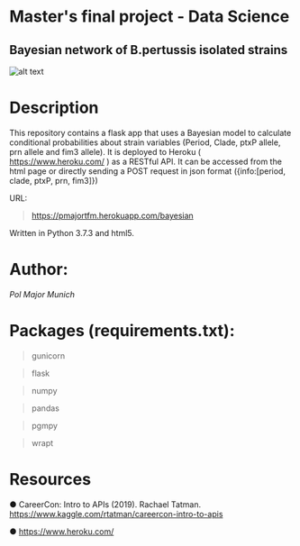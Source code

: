 # Master's final project - Data Science

## Bayesian network of B.pertussis isolated strains
![alt text](https://github.com/polmajor/bayesian_api_tfm/blob/master/pertussis.jpg)

# Description
This repository contains a flask app that uses a Bayesian model to calculate conditional probabilities about strain variables (Period, Clade, ptxP allele, prn allele and fim3 allele). It is deployed to Heroku ( https://www.heroku.com/ ) as a RESTful API. It can be accessed from the html page or directly sending a POST request in json format ({info:[period, clade, ptxP, prn, fim3]})

URL:
> https://pmajortfm.herokuapp.com/bayesian

Written in Python 3.7.3 and html5.

# Author:
*Pol Major Munich*

# Packages (requirements.txt):

> gunicorn

> flask

> numpy

> pandas

> pgmpy

> wrapt



# Resources

● CareerCon: Intro to APIs (2019). Rachael Tatman. https://www.kaggle.com/rtatman/careercon-intro-to-apis

● https://www.heroku.com/
